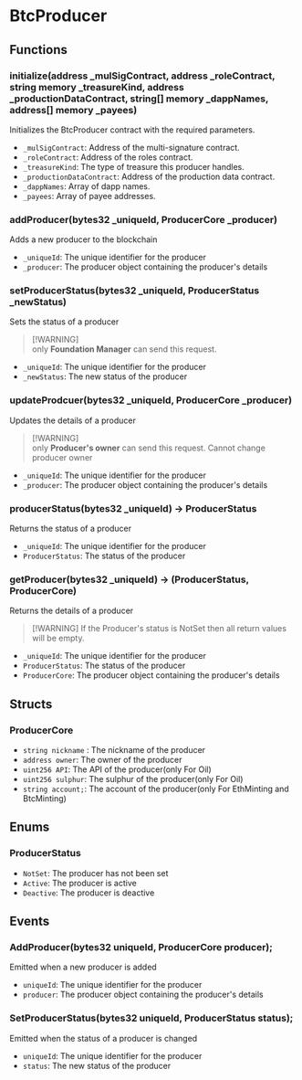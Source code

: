 # BtcProducer

## Functions
### initialize(address _mulSigContract, address _roleContract, string memory _treasureKind, address _productionDataContract, string[] memory _dappNames, address[] memory _payees)

Initializes the BtcProducer contract with the required parameters.

- `_mulSigContract`: Address of the multi-signature contract.
- `_roleContract`: Address of the roles contract.
- `_treasureKind`: The type of treasure this producer handles.
- `_productionDataContract`: Address of the production data contract.
- `_dappNames`: Array of dapp names.
- `_payees`: Array of payee addresses.

### addProducer(bytes32 \_uniqueId, ProducerCore \_producer)

Adds a new producer to the blockchain

- `_uniqueId`: The unique identifier for the producer
- `_producer`: The producer object containing the producer's details

### setProducerStatus(bytes32 \_uniqueId, ProducerStatus \_newStatus)

Sets the status of a producer
> \[!WARNING\]  
> only **Foundation Manager** can send this request.

- `_uniqueId`: The unique identifier for the producer
- `_newStatus`: The new status of the producer

### updateProdcuer(bytes32 \_uniqueId, ProducerCore \_producer)

Updates the details of a producer
>\[!WARNING\]  
> only **Producer's owner** can send this request.
> Cannot change producer owner

- `_uniqueId`: The unique identifier for the producer
- `_producer`: The producer object containing the producer's details

### producerStatus(bytes32 \_uniqueId) -> ProducerStatus

Returns the status of a producer

- `_uniqueId`: The unique identifier for the producer
- `ProducerStatus`: The status of the producer

### getProducer(bytes32 \_uniqueId) -> (ProducerStatus, ProducerCore)

Returns the details of a producer
> \[!WARNING\]
> If the Producer's status is NotSet then all return values will be empty.

- `_uniqueId`: The unique identifier for the producer
- `ProducerStatus`: The status of the producer
- `ProducerCore`: The producer object containing the producer's details

## Structs

### ProducerCore

- `string nickname` : The nickname of the producer
- `address owner`: The owner of the producer
- `uint256 API`: The API of the producer(only For Oil)
- `uint256 sulphur`: The sulphur of the producer(only For Oil)
- `string account;`: The account of the producer(only For EthMinting and BtcMinting)

## Enums

### ProducerStatus

- `NotSet`: The producer has not been set
- `Active`: The producer is active
- `Deactive`: The producer is deactive


## Events

### AddProducer(bytes32 uniqueId, ProducerCore producer);
Emitted when a new producer is added
- `uniqueId`: The unique identifier for the producer
- `producer`: The producer object containing the producer's details

### SetProducerStatus(bytes32 uniqueId, ProducerStatus status);
Emitted when the status of a producer is changed
- `uniqueId`: The unique identifier for the producer
- `status`: The new status of the producer

